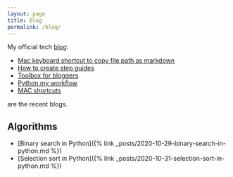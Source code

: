 ```yaml
---
layout: page
title: Blog
permalink: /blog/
---
```


My official tech [blog](https://ojitha.blogspot.com.au):

- [Mac keyboard shortcut to copy file path as markdown](https://ojitha.blogspot.com/2020/06/macos-quick-action-to-copy-markdown.html)
- [How to create step guides](https://ojitha.blogspot.com/2020/05/annotated-screenshot-in-mac-preview.html)
- [Toolbox for bloggers](https://ojitha.blogspot.com/2020/05/animated-gif-for-blogger.html)
- [Python my workflow](https://ojitha.blogspot.com/2020/05/python-my-workflow.html)
- [MAC shortcuts](https://ojitha.blogspot.com/2020/04/mac-shortcuts.html)

are the recent blogs.

## Algorithms
- [Binary search in Python]({% link _posts/2020-10-29-binary-search-in-python.md %})
- [Selection sort in Python]({% link _posts/2020-10-31-selection-sort-in-python.md %})